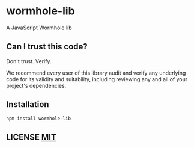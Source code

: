 # wormhole-lib
A JavaScript Wormhole lib

## Can I trust this code?
Don't trust. Verify.

We recommend every user of this library audit and verify any underlying code for its validity and suitability, including reviewing any and all of your project's dependencies.

## Installation
``` bash
npm install wormhole-lib
```

## LICENSE [MIT](LICENSE)
